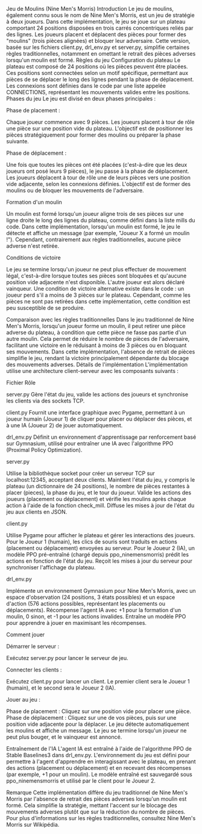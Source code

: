 Jeu de Moulins (Nine Men's Morris)
Introduction
Le jeu de moulins, également connu sous le nom de Nine Men's Morris, est un jeu de stratégie à deux joueurs. Dans cette implémentation, le jeu se joue sur un plateau comportant 24 positions disposées en trois carrés concentriques reliés par des lignes. Les joueurs placent et déplacent des pièces pour former des "moulins" (trois pièces alignées) et bloquer leur adversaire. Cette version, basée sur les fichiers client.py, drl_env.py et server.py, simplifie certaines règles traditionnelles, notamment en omettant le retrait des pièces adverses lorsqu'un moulin est formé.
Règles du jeu
Configuration du plateau
Le plateau est composé de 24 positions où les pièces peuvent être placées. Ces positions sont connectées selon un motif spécifique, permettant aux pièces de se déplacer le long des lignes pendant la phase de déplacement. Les connexions sont définies dans le code par une liste appelée CONNECTIONS, représentant les mouvements valides entre les positions.
Phases du jeu
Le jeu est divisé en deux phases principales :

Phase de placement :

Chaque joueur commence avec 9 pièces.
Les joueurs placent à tour de rôle une pièce sur une position vide du plateau.
L'objectif est de positionner les pièces stratégiquement pour former des moulins ou préparer la phase suivante.


Phase de déplacement :

Une fois que toutes les pièces ont été placées (c'est-à-dire que les deux joueurs ont posé leurs 9 pièces), le jeu passe à la phase de déplacement.
Les joueurs déplacent à tour de rôle une de leurs pièces vers une position vide adjacente, selon les connexions définies.
L'objectif est de former des moulins ou de bloquer les mouvements de l'adversaire.



Formation d'un moulin

Un moulin est formé lorsqu'un joueur aligne trois de ses pièces sur une ligne droite le long des lignes du plateau, comme défini dans la liste mills du code.
Dans cette implémentation, lorsqu'un moulin est formé, le jeu le détecte et affiche un message (par exemple, "Joueur X a formé un moulin !"). Cependant, contrairement aux règles traditionnelles, aucune pièce adverse n'est retirée.

Conditions de victoire

Le jeu se termine lorsqu'un joueur ne peut plus effectuer de mouvement légal, c'est-à-dire lorsque toutes ses pièces sont bloquées et qu'aucune position vide adjacente n'est disponible. L'autre joueur est alors déclaré vainqueur.
Une condition de victoire alternative existe dans le code : un joueur perd s'il a moins de 3 pièces sur le plateau. Cependant, comme les pièces ne sont pas retirées dans cette implémentation, cette condition est peu susceptible de se produire.

Comparaison avec les règles traditionnelles
Dans le jeu traditionnel de Nine Men's Morris, lorsqu'un joueur forme un moulin, il peut retirer une pièce adverse du plateau, à condition que cette pièce ne fasse pas partie d'un autre moulin. Cela permet de réduire le nombre de pièces de l'adversaire, facilitant une victoire en le réduisant à moins de 3 pièces ou en bloquant ses mouvements. Dans cette implémentation, l'absence de retrait de pièces simplifie le jeu, rendant la victoire principalement dépendante du blocage des mouvements adverses.
Détails de l'implémentation
L'implémentation utilise une architecture client-serveur avec les composants suivants :



Fichier
Rôle



server.py
Gère l'état du jeu, valide les actions des joueurs et synchronise les clients via des sockets TCP.


client.py
Fournit une interface graphique avec Pygame, permettant à un joueur humain (Joueur 1) de cliquer pour placer ou déplacer des pièces, et à une IA (Joueur 2) de jouer automatiquement.


drl_env.py
Définit un environnement d'apprentissage par renforcement basé sur Gymnasium, utilisé pour entraîner une IA avec l'algorithme PPO (Proximal Policy Optimization).


server.py

Utilise la bibliothèque socket pour créer un serveur TCP sur localhost:12345, acceptant deux clients.
Maintient l'état du jeu, y compris le plateau (un dictionnaire de 24 positions), le nombre de pièces restantes à placer (pieces), la phase du jeu, et le tour du joueur.
Valide les actions des joueurs (placement ou déplacement) et vérifie les moulins après chaque action à l'aide de la fonction check_mill.
Diffuse les mises à jour de l'état du jeu aux clients en JSON.

client.py

Utilise Pygame pour afficher le plateau et gérer les interactions des joueurs.
Pour le Joueur 1 (humain), les clics de souris sont traduits en actions (placement ou déplacement) envoyées au serveur.
Pour le Joueur 2 (IA), un modèle PPO pré-entraîné (chargé depuis ppo_ninemensmorris) prédit les actions en fonction de l'état du jeu.
Reçoit les mises à jour du serveur pour synchroniser l'affichage du plateau.

drl_env.py

Implémente un environnement Gymnasium pour Nine Men's Morris, avec un espace d'observation (24 positions, 3 états possibles) et un espace d'action (576 actions possibles, représentant les placements ou déplacements).
Récompense l'agent IA avec +1 pour la formation d'un moulin, 0 sinon, et -1 pour les actions invalides.
Entraîne un modèle PPO pour apprendre à jouer en maximisant les récompenses.

Comment jouer

Démarrer le serveur :

Exécutez server.py pour lancer le serveur de jeu.


Connecter les clients :

Exécutez client.py pour lancer un client. Le premier client sera le Joueur 1 (humain), et le second sera le Joueur 2 (IA).


Jouer au jeu :

Phase de placement : Cliquez sur une position vide pour placer une pièce.
Phase de déplacement : Cliquez sur une de vos pièces, puis sur une position vide adjacente pour la déplacer.
Le jeu détecte automatiquement les moulins et affiche un message.
Le jeu se termine lorsqu'un joueur ne peut plus bouger, et le vainqueur est annoncé.



Entraînement de l'IA
L'agent IA est entraîné à l'aide de l'algorithme PPO de Stable Baselines3 dans drl_env.py. L'environnement du jeu est défini pour permettre à l'agent d'apprendre en interagissant avec le plateau, en prenant des actions (placement ou déplacement) et en recevant des récompenses (par exemple, +1 pour un moulin). Le modèle entraîné est sauvegardé sous ppo_ninemensmorris et utilisé par le client pour le Joueur 2.

Remarque
Cette implémentation diffère du jeu traditionnel de Nine Men's Morris par l'absence de retrait des pièces adverses lorsqu'un moulin est formé. Cela simplifie la stratégie, mettant l'accent sur le blocage des mouvements adverses plutôt que sur la réduction du nombre de pièces. Pour plus d'informations sur les règles traditionnelles, consultez Nine Men's Morris sur Wikipédia.
